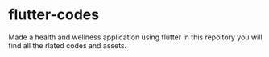# flutter-codes
Made a health and wellness application using flutter in this repoitory you will find all the rlated codes and assets. 
